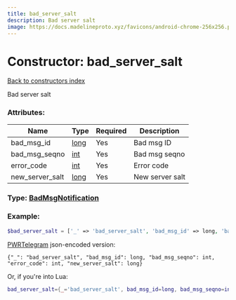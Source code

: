 ```yaml
---
title: bad_server_salt
description: Bad server salt
image: https://docs.madelineproto.xyz/favicons/android-chrome-256x256.png
---
```

# Constructor: bad\_server\_salt  
[Back to constructors index](index.md)



Bad server salt

### Attributes:

| Name     |    Type       | Required | Description |
|----------|---------------|----------|-------------|
|bad\_msg\_id|[long](../types/long.md) | Yes|Bad msg ID|
|bad\_msg\_seqno|[int](../types/int.md) | Yes|Bad msg seqno|
|error\_code|[int](../types/int.md) | Yes|Error code|
|new\_server\_salt|[long](../types/long.md) | Yes|New server salt|



### Type: [BadMsgNotification](../types/BadMsgNotification.md)


### Example:

```php
$bad_server_salt = ['_' => 'bad_server_salt', 'bad_msg_id' => long, 'bad_msg_seqno' => int, 'error_code' => int, 'new_server_salt' => long];
```  

[PWRTelegram](https://pwrtelegram.xyz) json-encoded version:

```
{"_": "bad_server_salt", "bad_msg_id": long, "bad_msg_seqno": int, "error_code": int, "new_server_salt": long}
```


Or, if you're into Lua:

```lua
bad_server_salt={_='bad_server_salt', bad_msg_id=long, bad_msg_seqno=int, error_code=int, new_server_salt=long}

```


